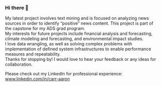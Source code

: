 ### Hi there 👋

<!--
**amcarr-ds/amcarr-ds** is a ✨ _special_ ✨ repository because its `README.md` (this file) appears on your GitHub profile.

Here are some ideas to get you started:

- 🔭 I’m currently working on ...
- 🌱 I’m currently learning ...
- 👯 I’m looking to collaborate on ...
- 🤔 I’m looking for help with ...
- 💬 Ask me about ...
- 📫 How to reach me: ...
- 😄 Pronouns: ...
- ⚡ Fun fact: ...
-->

My latest project involves text mining and is focused on analyzing news sources in order to identify “positive” news content. This project is part of the capstone for my ADS grad program.\
My interests for future projects include financial analysis and forecasting, climate modeling and forecasting, and environmental impact studies.\
I love data wrangling, as well as solving complex problems with implementation of defined system infrastructures to enable performance measures and repeatability.\
Thanks for stopping by! I would love to hear your feedback or any ideas for collaboration.

Please check out my LinkedIn for professional experience: www.linkedin.com/in/carr-aaron
